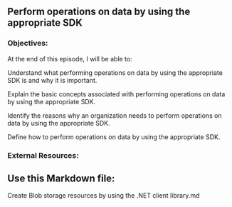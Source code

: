## Perform operations on data by using the appropriate SDK


### Objectives:

At the end of this episode, I will be able to:

Understand what performing operations on data by using the appropriate SDK is and why it is important.

Explain the basic concepts associated with performing operations on data by using the appropriate SDK.

Identify the reasons why an organization needs to perform operations on data by using the appropriate SDK.

Define how to perform operations on data by using the appropriate SDK.

### External Resources:

## Use this Markdown file:

Create Blob storage resources by using the .NET client library.md
